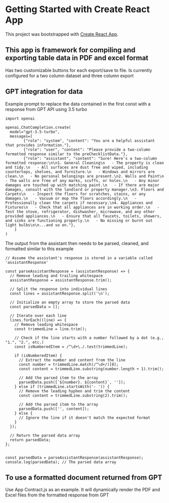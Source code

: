 # Getting Started with Create React App

This project was bootstrapped with [Create React App](https://github.com/facebook/create-react-app).

## This app is framework for compiling and exporting table data in PDF and excel format 

Has two customizable buttons for each export/save to file. Is currently configured for a two column dataset and three column export

## GPT integration for data

Example prompt to replace the data contained in the first const with a response from GPT API using 3.5 turbo

```
import openai

openai.ChatCompletion.create(
  model="gpt-3.5-turbo",
  messages=[
        {"role": "system", "content": "You are a helpful assistant that provides information."},
        {"role": "user", "content": "Please provide a two-column formatted response similar to the preChecklistData."},
        {"role": "assistant", "content": "Sure! Here's a two-column formatted response:\n\n1. General Cleaning\n   - The property is clean and tidy.\n   - All surfaces are dust free and wiped, including countertops, shelves, and furniture.\n   - Windows and mirrors are clean.\n   - No personal belongings are present.\n2. Walls and Paint\n   - The walls are free of any marks, scuffs, or holes.\n   - Any minor damages are touched up with matching paint.\n   - If there are major damages, consult with the landlord or property manager.\n3. Floors and Carpets\n   - Inspect the floors for scratches, stains, or any damages.\n   - Vacuum or mop the floors accordingly.\n   - Professionally clean the carpets if necessary.\n4. Appliances and Fixtures\n   - Check that all appliances are in working order.\n   - Test the stove, refrigerator, dishwasher, microwave, and any other provided appliances.\n   - Ensure that all faucets, toilets, showers, and sinks are functioning properly.\n   - No missing or burnt out light bulbs\n\n...and so on."},
    ]
)

```

The output from the assistant then needs to be parsed, cleaned, and formatted similar to this example

```
// Assume the assistant's response is stored in a variable called 'assistantResponse'

const parseAssistantResponse = (assistantResponse) => {
  // Remove leading and trailing whitespace
  assistantResponse = assistantResponse.trim();

  // Split the response into individual lines
  const lines = assistantResponse.split('\n');

  // Initialize an empty array to store the parsed data
  const parsedData = [];

  // Iterate over each line
  lines.forEach((line) => {
    // Remove leading whitespace
    const trimmedLine = line.trim();

    // Check if the line starts with a number followed by a dot (e.g., "1.", "2.", etc.)
    const isNumberedItem = /^\d+\./.test(trimmedLine);

    if (isNumberedItem) {
      // Extract the number and content from the line
      const number = trimmedLine.match(/^\d+/)[0];
      const content = trimmedLine.substring(number.length + 1).trim();

      // Add the parsed item to the array
      parsedData.push([`${number}. ${content}`, '']);
    } else if (trimmedLine.startsWith('- ')) {
      // Remove the leading hyphen and trim the content
      const content = trimmedLine.substring(2).trim();

      // Add the parsed item to the array
      parsedData.push(['', content]);
    } else {
      // Ignore the line if it doesn't match the expected format
    }
  });

  // Return the parsed data array
  return parsedData;
};


const parsedData = parseAssistantResponse(assistantResponse);
console.log(parsedData); // The parsed data array

```

## To use a formatted document returned from GPT

Use App Contract.js as an example. It will dynamically render the PDF and Excel files from the formatted response from GPT